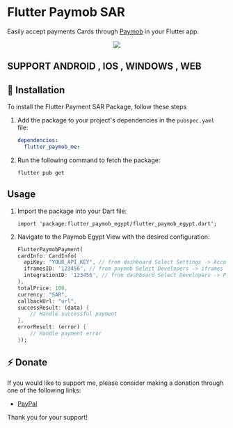 
# Flutter Paymob SAR

Easily accept payments Cards through [Paymob](https://accept.paymob.com/portal2/en/home) in your Flutter app.

<p align='center'>
    <img src="https://github.com/user-attachments/assets/d8633bb6-2862-4a71-a546-365d8bde198b" />
</p>


  
  ##  SUPPORT ANDROID , IOS , WINDOWS , WEB 

## 🚀  Installation

To install the Flutter Payment SAR Package, follow these steps

1. Add the package to your project's dependencies in the `pubspec.yaml` file:
   ```yaml
   dependencies:
     flutter_paymob_me:
    ``` 
2. Run the following command to fetch the package:

    ``` 
    flutter pub get
    ``` 

## Usage
1. Import the package into your Dart file:

    ``` 
    import 'package:flutter_paymob_egypt/flutter_paymob_egypt.dart';
    ```
2. Navigate to the Paymob Egypt View with the desired configuration:
    ```dart
    FlutterPaymobPayment(
    cardInfo: CardInfo(
      apiKey: "YOUR_API_KEY", // from dashboard Select Settings -> Account Info -> API Key
      iframesID: '123456', // from paymob Select Developers -> iframes
      integrationID: '123456', // from dashboard Select Developers -> Payment Integrations -> Online Card ID 
    ),
    totalPrice: 100,
    currency: "SAR",
    callbackUrl: "url",
    successResult: (data) {
        // Handle successful payment
    },
    errorResult: (error) {
        // Handle payment error
    });
    
    ```

## ⚡ Donate 

If you would like to support me, please consider making a donation through one of the following links:

* [PayPal](https://www.paypal.me/help819791)

Thank you for your support!